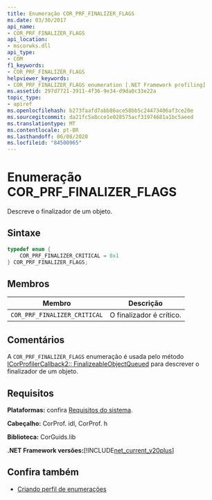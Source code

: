 ```yaml
---
title: Enumeração COR_PRF_FINALIZER_FLAGS
ms.date: 03/30/2017
api_name:
- COR_PRF_FINALIZER_FLAGS
api_location:
- mscorwks.dll
api_type:
- COM
f1_keywords:
- COR_PRF_FINALIZER_FLAGS
helpviewer_keywords:
- COR_PRF_FINALIZER_FLAGS enumeration [.NET Framework profiling]
ms.assetid: 297d7721-3911-4f36-9e34-d9da0c33e22a
topic_type:
- apiref
ms.openlocfilehash: b273faafd7abb86ace58bb5c24473406af3ce20e
ms.sourcegitcommit: da21fc5a8cce1e028575acf31974681a1bc5aeed
ms.translationtype: MT
ms.contentlocale: pt-BR
ms.lasthandoff: 06/08/2020
ms.locfileid: "84500965"
---
```

# <a name="cor_prf_finalizer_flags-enumeration"></a>Enumeração COR_PRF_FINALIZER_FLAGS
Descreve o finalizador de um objeto.  
  
## <a name="syntax"></a>Sintaxe  
  
```cpp  
typedef enum {  
    COR_PRF_FINALIZER_CRITICAL = 0x1  
} COR_PRF_FINALIZER_FLAGS;  
```  
  
## <a name="members"></a>Membros  
  
|Membro|Descrição|  
|------------|-----------------|  
|`COR_PRF_FINALIZER_CRITICAL`|O finalizador é crítico.|  
  
## <a name="remarks"></a>Comentários  
 A `COR_PRF_FINALIZER_FLAGS` enumeração é usada pelo método [ICorProfilerCallback2:: FinalizeableObjectQueued](icorprofilercallback2-finalizeableobjectqueued-method.md) para descrever o finalizador de um objeto.  
  
## <a name="requirements"></a>Requisitos  
 **Plataformas:** confira [Requisitos do sistema](../../get-started/system-requirements.md).  
  
 **Cabeçalho:** CorProf. idl, CorProf. h  
  
 **Biblioteca:** CorGuids.lib  
  
 **.NET Framework versões:**[!INCLUDE[net_current_v20plus](../../../../includes/net-current-v20plus-md.md)]  
  
## <a name="see-also"></a>Confira também

- [Criando perfil de enumerações](profiling-enumerations.md)
